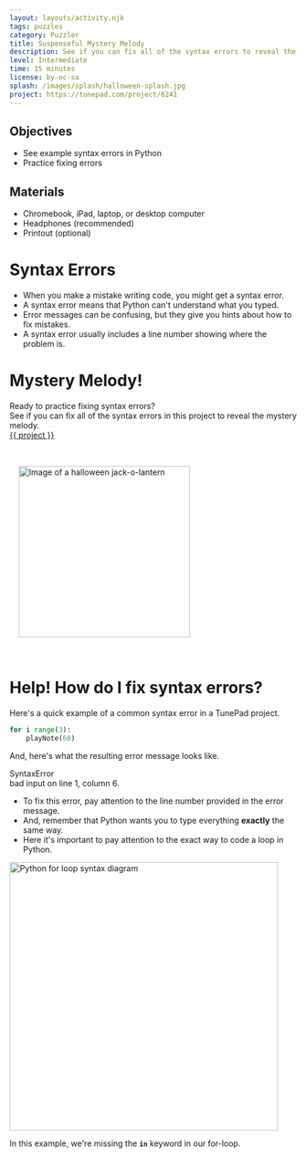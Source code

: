 ```yaml
---
layout: layouts/activity.njk
tags: puzzles
category: Puzzler
title: Suspenseful Mystery Melody
description: See if you can fix all of the syntax errors to reveal the mystery melody! This puzzle focuses on loops in Python.
level: Intermediate
time: 15 minutes
license: by-nc-sa
splash: /images/splash/halloween-splash.jpg
project: https://tunepad.com/project/6241
---
```

## Objectives
* See example syntax errors in Python
* Practice fixing errors

## Materials
* Chromebook, iPad, laptop, or desktop computer
* Headphones (recommended)
* Printout (optional)

# Syntax Errors
* When you make a mistake writing code, you might get a syntax error. 
* A syntax error means that Python can't understand what you typed.
* Error messages can be confusing, but they give you hints about how to fix mistakes. 
* A syntax error usually includes a line number showing where the problem is.

# Mystery Melody!
Ready to practice fixing syntax errors?  
See if you can fix all of the syntax errors in this project to reveal the mystery melody.  
[{{ project }}]({{project}})

<a href="{{ project }}" target="_blank">
<img src="/images/splash/halloween-splash.jpg" alt="Image of a halloween jack-o-lantern" width="300px" style="margin: 2rem 1rem"></a>

# Help! How do I fix syntax errors?
Here's a quick example of a common syntax error in a TunePad project.  

```python
for i range(3):
    playNote(60)
```
And, here's what the resulting error message looks like.
<div class="error-message">
    <div class="error-name">
        <i class="fas fa-exclamation-circle"></i>SyntaxError
    </div>
    <div class="error-description">bad input on line 1, column 6.</div>
</div>

* To fix this error, pay attention to the line number provided in the error message. 
* And, remember that Python wants you to type everything **exactly** the same way.  
* Here it's important to pay attention to the exact way to code a loop in Python.

<img src="/images/Figure2.12.png" width="470px" alt="Python for loop syntax diagram">

In this example, we're missing the **`in`** keyword in our for-loop.